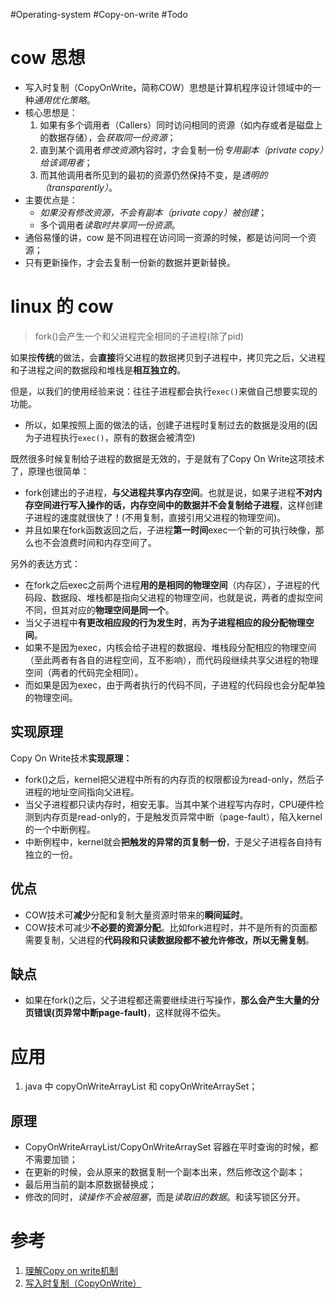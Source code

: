 #Operating-system #Copy-on-write #Todo 

# cow 思想
 - 写入时复制（CopyOnWrite，简称COW）思想是计算机程序设计领域中的一种*通用优化策略*。
 - 核心思想是：
	 1. 如果有多个调用者（Callers）同时访问相同的资源（如内存或者是磁盘上的数据存储），会*获取同一份资源*；
	 2. 直到某个调用者*修改资源*内容时，才会复制一份*专用副本（private copy）给该调用者*；
	 3. 而其他调用者所见到的最初的资源仍然保持不变，是*透明的（transparently）*。
- 主要优点是：
	- *如果没有修改资源，不会有副本（private copy）被创建*；
	- 多个调用者*读取时共享同一份资源*。
- 通俗易懂的讲，cow 是不同进程在访问同一资源的时候，都是访问同一个资源；
- 只有更新操作，才会去复制一份新的数据并更新替换。

# linux 的 cow
> fork()会产生一个和父进程完全相同的子进程(除了pid)

如果按**传统**的做法，会**直接**将父进程的数据拷贝到子进程中，拷贝完之后，父进程和子进程之间的数据段和堆栈是**相互独立的**。

但是，以我们的使用经验来说：往往子进程都会执行`exec()`来做自己想要实现的功能。

-   所以，如果按照上面的做法的话，创建子进程时复制过去的数据是没用的(因为子进程执行`exec()`，原有的数据会被清空)

既然很多时候复制给子进程的数据是无效的，于是就有了Copy On Write这项技术了，原理也很简单：

-   fork创建出的子进程，**与父进程共享内存空间**。也就是说，如果子进程**不对内存空间进行写入操作的话，内存空间中的数据并不会复制给子进程**，这样创建子进程的速度就很快了！(不用复制，直接引用父进程的物理空间)。
-   并且如果在fork函数返回之后，子进程**第一时间**exec一个新的可执行映像，那么也不会浪费时间和内存空间了。

另外的表达方式：

- 在fork之后exec之前两个进程**用的是相同的物理空间**（内存区），子进程的代码段、数据段、堆栈都是指向父进程的物理空间，也就是说，两者的虚拟空间不同，但其对应的**物理空间是同一个**。
-  当父子进程中**有更改相应段的行为发生时**，再**为子进程相应的段分配物理空间**。
- 如果不是因为exec，内核会给子进程的数据段、堆栈段分配相应的物理空间（至此两者有各自的进程空间，互不影响），而代码段继续共享父进程的物理空间（两者的代码完全相同）。
- 而如果是因为exec，由于两者执行的代码不同，子进程的代码段也会分配单独的物理空间。

## 实现原理
Copy On Write技术**实现原理：**
- fork()之后，kernel把父进程中所有的内存页的权限都设为read-only，然后子进程的地址空间指向父进程。
- 当父子进程都只读内存时，相安无事。当其中某个进程写内存时，CPU硬件检测到内存页是read-only的，于是触发页异常中断（page-fault），陷入kernel的一个中断例程。
- 中断例程中，kernel就会**把触发的异常的页复制一份**，于是父子进程各自持有独立的一份。


## 优点
-   COW技术可**减少**分配和复制大量资源时带来的**瞬间延时**。
-   COW技术可减少**不必要的资源分配**。比如fork进程时，并不是所有的页面都需要复制，父进程的**代码段和只读数据段都不被允许修改，所以无需复制**。

## 缺点
-   如果在fork()之后，父子进程都还需要继续进行写操作，**那么会产生大量的分页错误(页异常中断page-fault)**，这样就得不偿失。


# 应用
1. java 中 copyOnWriteArrayList 和 copyOnWriteArraySet；

## 原理
- CopyOnWriteArrayList/CopyOnWriteArraySet 容器在平时查询的时候，都不需要加锁；
- 在更新的时候，会从原来的数据复制一个副本出来，然后修改这个副本；
- 最后用当前的副本原数据替换成；
- 修改的同时，*读操作不会被阻塞*，而是*读取旧的数据*。和读写锁区分开。
# 参考
1. [理解Copy on write机制](https://www.jianshu.com/p/2d30dce24bdb)
2. [写入时复制（CopyOnWrite）](https://www.cnblogs.com/jmcui/p/12377081.html)